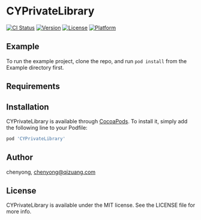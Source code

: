 # CYPrivateLibrary

[![CI Status](https://img.shields.io/travis/chenyong/CYPrivateLibrary.svg?style=flat)](https://travis-ci.org/chenyong/CYPrivateLibrary)
[![Version](https://img.shields.io/cocoapods/v/CYPrivateLibrary.svg?style=flat)](https://cocoapods.org/pods/CYPrivateLibrary)
[![License](https://img.shields.io/cocoapods/l/CYPrivateLibrary.svg?style=flat)](https://cocoapods.org/pods/CYPrivateLibrary)
[![Platform](https://img.shields.io/cocoapods/p/CYPrivateLibrary.svg?style=flat)](https://cocoapods.org/pods/CYPrivateLibrary)

## Example

To run the example project, clone the repo, and run `pod install` from the Example directory first.

## Requirements

## Installation

CYPrivateLibrary is available through [CocoaPods](https://cocoapods.org). To install
it, simply add the following line to your Podfile:

```ruby
pod 'CYPrivateLibrary'
```

## Author

chenyong, chenyong@qizuang.com

## License

CYPrivateLibrary is available under the MIT license. See the LICENSE file for more info.
